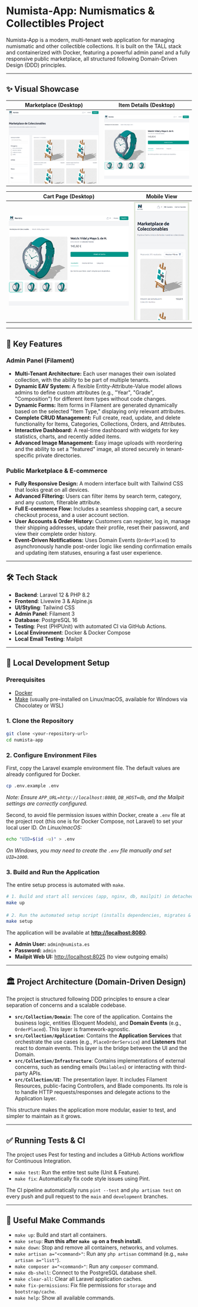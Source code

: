 # Numista-App: Numismatics & Collectibles Project

Numista-App is a modern, multi-tenant web application for managing numismatic and other collectible collections. It is built on the TALL stack and containerized with Docker, featuring a powerful admin panel and a fully responsive public marketplace, all structured following Domain-Driven Design (DDD) principles.

---

## ✨ Visual Showcase

| Marketplace (Desktop) | Item Details (Desktop) |
| :---: | :---: |
| ![Marketplace Screenshot](docs/screenshots/marketplace.png) | ![Item Details Screenshot](docs/screenshots/item-details.png) |

| Cart Page (Desktop) | Mobile View |
| :---: | :---: |
| ![Cart Screenshot](docs/screenshots/cart.png) | ![Mobile View Screenshot](docs/screenshots/mobile-view.png) |

---

## 🚀 Key Features

### Admin Panel (Filament)
- **Multi-Tenant Architecture:** Each user manages their own isolated collection, with the ability to be part of multiple tenants.
- **Dynamic EAV System:** A flexible Entity-Attribute-Value model allows admins to define custom attributes (e.g., "Year", "Grade", "Composition") for different item types without code changes.
- **Dynamic Forms:** Item forms in Filament are generated dynamically based on the selected "Item Type," displaying only relevant attributes.
- **Complete CRUD Management:** Full create, read, update, and delete functionality for Items, Categories, Collections, Orders, and Attributes.
- **Interactive Dashboard:** A real-time dashboard with widgets for key statistics, charts, and recently added items.
- **Advanced Image Management:** Easy image uploads with reordering and the ability to set a "featured" image, all stored securely in tenant-specific private directories.

### Public Marketplace & E-commerce
- **Fully Responsive Design:** A modern interface built with Tailwind CSS that looks great on all devices.
- **Advanced Filtering:** Users can filter items by search term, category, and any custom, filterable attribute.
- **Full E-commerce Flow:** Includes a seamless shopping cart, a secure checkout process, and a user account section.
- **User Accounts & Order History:** Customers can register, log in, manage their shipping addresses, update their profile, reset their password, and view their complete order history.
- **Event-Driven Notifications:** Uses Domain Events (`OrderPlaced`) to asynchronously handle post-order logic like sending confirmation emails and updating item statuses, ensuring a fast user experience.

---

## 🛠️ Tech Stack

- **Backend**: Laravel 12 & PHP 8.2
- **Frontend**: Livewire 3 & Alpine.js
- **UI/Styling**: Tailwind CSS
- **Admin Panel**: Filament 3
- **Database**: PostgreSQL 16
- **Testing**: Pest (PHPUnit) with automated CI via GitHub Actions.
- **Local Environment**: Docker & Docker Compose
- **Local Email Testing**: Mailpit

---

## 🐳 Local Development Setup

### Prerequisites

- [Docker](https://www.docker.com/products/docker-desktop)
- [Make](https://www.gnu.org/software/make/) (usually pre-installed on Linux/macOS, available for Windows via Chocolatey or WSL)

### 1. Clone the Repository

```bash
git clone <your-repository-url>
cd numista-app
```

### 2. Configure Environment Files

First, copy the Laravel example environment file. The default values are already configured for Docker.
```bash
cp .env.example .env
```
*Note: Ensure `APP_URL=http://localhost:8080`, `DB_HOST=db`, and the Mailpit settings are correctly configured.*

Second, to avoid file permission issues within Docker, create a `.env` file at the project root (this one is for Docker Compose, not Laravel) to set your local user ID.
*On Linux/macOS:*
```bash
echo "UID=$(id -u)" > .env
```
*On Windows, you may need to create the `.env` file manually and set `UID=1000`.*

### 3. Build and Run the Application

The entire setup process is automated with `make`.

```bash
# 1. Build and start all services (app, nginx, db, mailpit) in detached mode
make up

# 2. Run the automated setup script (installs dependencies, migrates & seeds DB)
make setup
```

The application will be available at **[http://localhost:8080](http://localhost:8080)**.
-   **Admin User:** `admin@numista.es`
-   **Password:** `admin`
-   **Mailpit Web UI:** [http://localhost:8025](http://localhost:8025) (to view outgoing emails)

---

## 🏛️ Project Architecture (Domain-Driven Design)

The project is structured following DDD principles to ensure a clear separation of concerns and a scalable codebase.

-   **`src/Collection/Domain`**: The core of the application. Contains the business logic, entities (Eloquent Models), and **Domain Events** (e.g., `OrderPlaced`). This layer is framework-agnostic.
-   **`src/Collection/Application`**: Contains the **Application Services** that orchestrate the use cases (e.g., `PlaceOrderService`) and **Listeners** that react to domain events. This layer is the bridge between the UI and the Domain.
-   **`src/Collection/Infrastructure`**: Contains implementations of external concerns, such as sending emails (`Mailables`) or interacting with third-party APIs.
-   **`src/Collection/UI`**: The presentation layer. It includes Filament Resources, public-facing Controllers, and Blade components. Its role is to handle HTTP requests/responses and delegate actions to the Application layer.

This structure makes the application more modular, easier to test, and simpler to maintain as it grows.

---

## ✅ Running Tests & CI

The project uses Pest for testing and includes a GitHub Actions workflow for Continuous Integration.

-   `make test`: Run the entire test suite (Unit & Feature).
-   `make fix`: Automatically fix code style issues using Pint.

The CI pipeline automatically runs `pint --test` and `php artisan test` on every push and pull request to the `main` and `development` branches.

---

## 🧰 Useful Make Commands

-   `make up`: Build and start all containers.
-   `make setup`: **Run this after `make up` on a fresh install.**
-   `make down`: Stop and remove all containers, networks, and volumes.
-   `make artisan a="<command>"`: Run any `php artisan` command (e.g., `make artisan a="list"`).
-   `make composer a="<command>"`: Run any `composer` command.
-   `make db-shell`: Connect to the PostgreSQL database shell.
-   `make clear-all`: Clear all Laravel application caches.
-   `make fix-permissions`: Fix file permissions for `storage` and `bootstrap/cache`.
-   `make help`: Show all available commands.